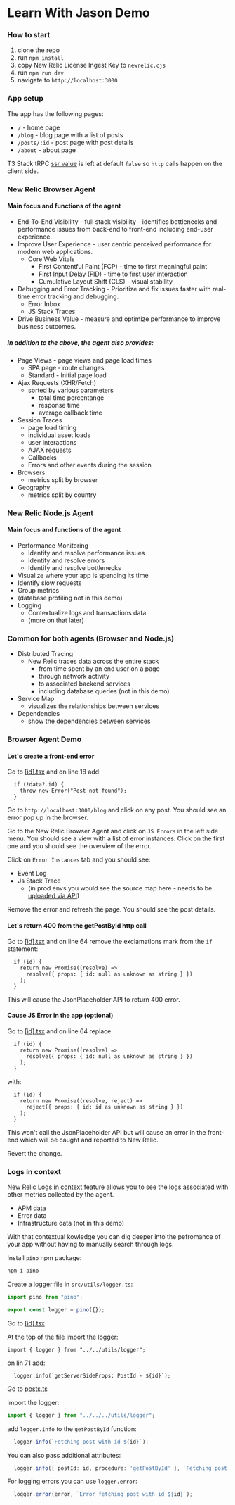 # Learn With Jason Demo

### How to start

1. clone the repo
2. run `npm install`
3. copy New Relic License Ingest Key to `newrelic.cjs`
4. run `npm run dev`
5. navigate to `http://localhost:3000`

### App setup

The app has the following pages:
- `/` - home page
- `/blog` - blog page with a list of posts
- `/posts/:id` - post page with post details
- `/about` - about page

T3 Stack tRPC [ssr value](/src/utils/api.ts#L53) is left at default `false` so `http` calls happen on the client side. 

### New Relic Browser Agent

#### Main focus and functions of the agent
- End-To-End Visibility - full stack visibility - identifies bottlenecks and performance issues from back-end to front-end including end-user experience.
- Improve User Experience - user centric perceived performance for modern web applications.
  - Core Web Vitals
    -  First Contentful Paint (FCP) - time to first meaningful paint
    - First Input Delay (FID) - time to first user interaction
    - Cumulative Layout Shift (CLS) - visual stability
- Debugging and Error Tracking - Prioritize and fix issues faster with real-time error tracking and debugging.
  - Error Inbox
  - JS Stack Traces
- Drive Business Value - measure and optimize performance to improve business outcomes.

##### In addition to the above, the agent also provides:
- Page Views - page views and page load times
  - SPA page - route changes
  - Standard - Initial page load
- Ajax Requests (XHR/Fetch)
  - sorted by various parameters
    - total time percentange
    - response time
    - average callback time
- Session Traces
  - page load timing
  - individual asset loads
  - user interactions
  - AJAX requests
  - Callbacks
  - Errors and other events during the session
- Browsers
  - metrics split by browser
- Geography
  - metrics split by country

### New Relic Node.js Agent

#### Main focus and functions of the agent
- Performance Monitoring
  - Identify and resolve performance issues
  - Identify and resolve errors
  - Identify and resolve bottlenecks
- Visualize where your app is spending its time
- Identify slow requests
- Group metrics
- (database profiling not in this demo)
- Logging
  - Contextualize logs and transactions data
  - (more on that later)

### Common for both agents (Browser and Node.js)
- Distributed Tracing
  - New Relic traces data across the entire stack
    - from time spent by an end user on a page
    - through network activity
    - to associated backend services
    - including database queries (not in this demo)
- Service Map
  - visualizes the relationships between services
- Dependencies
  - show the dependencies between services

### Browser Agent Demo

#### Let's create a front-end error

Go to [[id].tsx](/src/pages/posts/[id].tsx) and on line 18 add:

```tsx
  if (!data?.id) {
    throw new Error("Post not found");
  }
```

Go to `http://localhost:3000/blog` and click on any post. You should see an error pop up in the browser.

Go to the New Relic Browser Agent and click on `JS Errors` in the left side menu. You should see a view with a list of error instances. Click on the first one and you should see the overview of the error.

Click on `Error Instances` tab and you should see:
- Event Log
- Js Stack Trace
  - (in prod envs you would see the source map here - needs to be [uploaded via API](https://docs.newrelic.com/docs/browser/new-relic-browser/browser-pro-features/upload-source-maps-api/))


Remove the error and refresh the page. You should see the post details.

#### Let's return 400 from the getPostById http call

Go to [[id].tsx](/src/pages/posts/[id].tsx) and on line 64 remove the exclamations mark from the `if` statement:

```tsx
  if (id) {
    return new Promise((resolve) =>
      resolve({ props: { id: null as unknown as string } })
    );
  }
```

This will cause the JsonPlaceholder API to return 400 error.

#### Cause JS Error in the app (optional)

Go to [[id].tsx](/src/pages/posts/[id].tsx) and on line 64 replace:

```tsx
  if (id) {
    return new Promise((resolve) =>
      resolve({ props: { id: null as unknown as string } })
    );
  }
```

with:

```tsx
  if (id) {
    return new Promise((resolve, reject) =>
      reject({ props: { id: id as unknown as string } })
    );
  }
```

This won't call the JsonPlaceholder API but will cause an error in the front-end which will be caught and reported to New Relic.

Revert the change.

### Logs in context

[New Relic Logs in context](https://docs.newrelic.com/docs/logs/logs-context/logs-in-context/) feature allows you to see the logs associated with other metrics collected by the agent.
- APM data
- Error data
- Infrastructure data (not in this demo)

With that contextual kowledge you can dig deeper into the pefromance of your app without having to manually search through logs.

Install `pino` npm package:

```bash
npm i pino
```

Create a logger file in `src/utils/logger.ts`:

```ts
import pino from "pino";

export const logger = pino({});
```

Go to [[id].tsx](/src/pages/posts/[id].tsx) 

At the top of the file import the logger:

```tsx
import { logger } from "../../utils/logger";
```

on lin 71 add:

```tsx
  logger.info(`getServerSideProps: PostId - ${id}`);
```

Go to [posts.ts](/src/server/api/routers/posts.ts)

import the logger:

```ts
import { logger } from "../../../utils/logger";
```

add `logger.info` to the `getPostById` function:

```ts
  logger.info(`Fetching post with id ${id}`);
```

You can also pass additional attributes:

```ts
  logger.info({ postId: id, procedure: 'getPostById' }, `Fetching post with id ${id}`);
```

For logging errors you can use `logger.error`:

```ts
  logger.error(error, `Error fetching post with id ${id}`);
```